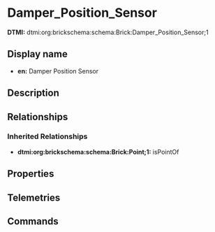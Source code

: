 # Damper_Position_Sensor
**DTMI:** dtmi:org:brickschema:schema:Brick:Damper_Position_Sensor;1
## Display name
- **en:** Damper Position Sensor
## Description
## Relationships
### Inherited Relationships
* **dtmi:org:brickschema:schema:Brick:Point;1:** isPointOf
## Properties
## Telemetries
## Commands
